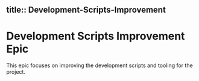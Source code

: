 title:: Development-Scripts-Improvement
---
# Development Scripts Improvement Epic

This epic focuses on improving the development scripts and tooling for the project.